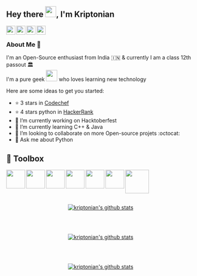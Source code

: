 ## Hey there <img src="https://github.com/TheDudeThatCode/TheDudeThatCode/blob/master/Assets/Hi.gif" width="29px">, I'm Kriptonian

<a href="https://www.linkedin.com/in/sawan-bhattacharya/">
  <img align="left" width="24px" src="https://github.com/TheDudeThatCode/TheDudeThatCode/blob/master/Assets/Linkedin.svg"  />
</a>
<a href="https://twitter.com/kriptonian8">
  <img align="left" width="24px" src="https://github.com/TheDudeThatCode/TheDudeThatCode/blob/master/Assets/Twitter.svg"  />
</a>
<a href="https://www.instagram.com/_kriptonian/">
  <img align="left" width="24px" src="https://github.com/TheDudeThatCode/TheDudeThatCode/blob/master/Assets/Instagram.svg"  />
</a>
<a href="https://discord.com/users/448359781095440385">
  <img align="left" width="24px" src="https://www.vectorlogo.zone/logos/discordapp/discordapp-tile.svg"  />
</a>
</br>

### About Me 🚀
I'm an Open-Source enthusiast from India :india: & currently I am a class 12th passout :classical_building: 
</br>
I'm a pure geek <img src="https://github.com/kriptonian1/TheDudeThatCode/blob/master/Assets/Developer.gif" width="30px"> who loves learning new technology

Here are some ideas to get you started:

- ⭐ 3 stars in [Codechef](https://www.codechef.com/users/kriptonian)
- ⭐ 4 stars python in [HackerRank](https://www.hackerrank.com/Kriptonian)
- 🔭 I’m currently working on Hacktoberfest
- 🌱 I’m currently learning C++ & Java
- 👯 I’m looking to collaborate on more Open-source projets :octocat:
- 💬 Ask me about Python

## :toolbox: Toolbox
<img align="left" src = "https://www.vectorlogo.zone/logos/python/python-icon.svg" width="50" height="50"> <img align="left" src = "https://upload.wikimedia.org/wikipedia/commons/1/18/ISO_C%2B%2B_Logo.svg" width="50" height="50"> <img align="left" src = "https://www.vectorlogo.zone/logos/java/java-icon.svg" width="50" height="50"> <img align="left" src = "https://upload.vectorlogo.zone/logos/visualstudio_code/images/0aea25bb-27bb-427f-8d65-f999bf0cba67.svg" width="50" height="50"> <img align="left" src = "https://www.vectorlogo.zone/logos/github/github-icon.svg" width="50" height="50"> <img align="left" src = "https://www.vectorlogo.zone/logos/git-scm/git-scm-icon.svg" width="50" height="50"> <img src="https://upload.wikimedia.org/wikipedia/commons/thumb/f/f1/Icons8_flat_linux.svg/768px-Icons8_flat_linux.svg.png" width="63" height="63">


##
<p align="center">
<a href="https://github.com/kriptonian1">
 <img align="middle" src="https://github-readme-stats.vercel.app/api?username=kriptonian1&show_icons=true&theme=react&line_height=27" alt="kriptonian's github stats"/>
</a> </p>
</br>
</br>
<p align="center">
<a href="https://github.com/kriptonian1">
 <img align="middle" src="https://github-readme-streak-stats.herokuapp.com/?user=kriptonian1&theme=react" alt="kriptonian's github stats"/>
 </a></p>
</br>
</br>
<p align="center">
<a href="https://github.com/kriptonian1">
  <img align="middle" src="https://github-readme-stats.vercel.app/api/top-langs/?username=kriptonian1&theme=react&hide_langs_below=1&line_height=27" alt="kriptonian's github stats" />
</a> </p>

<!--
**kriptonian1/kriptonian1** is a ✨ _special_ ✨ repository because its `README.md` (this file) appears on your GitHub profile.

Here are some ideas to get you started:

- 🔭 I’m currently working on ...
- 🌱 I’m currently learning ...
- 👯 I’m looking to collaborate on ...
- 🤔 I’m looking for help with ...
- 💬 Ask me about ...
- 📫 How to reach me: ...
- 😄 Pronouns: ...
- ⚡ Fun fact: ...
-->
